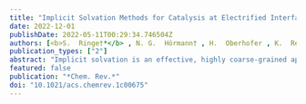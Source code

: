 ```yaml
---
title: "Implicit Solvation Methods for Catalysis at Electrified Interfaces"
date: 2022-12-01
publishDate: 2022-05-11T00:29:34.746504Z
authors: [<b>S.  Ringe†*</b> , N. G.  Hörmann† , H.  Oberhofer , K.  Reuter* ]
publication_types: ["2"]
abstract: "Implicit solvation is an effective, highly coarse-grained approach in atomic-scale simulations to account for a surrounding liquid electrolyte on the level of a continuous polarizable medium. Originating in molecular chemistry with finite solutes, implicit solvation techniques are now increasingly used in the context of first-principles modeling of electrochemistry and electrocatalysis at extended (often metallic) electrodes. The prevalent ansatz to model the latter electrodes and the reactive surface chemistry at them through slabs in periodic boundary condition supercells brings its specific challenges. Foremost this concerns the difficulty of describing the entire double layer forming at the electrified solid-liquid interface (SLI) within supercell sizes tractable by commonly employed density functional theory (DFT). We review liquid solvation methodology from this specific application angle, highlighting in particular its use in the widespread ab initio thermodynamics approach to surface catalysis. Notably, implicit solvation can be employed to mimic a polarization of the electrode's electronic density under the applied potential and the concomitant capacitive charging of the entire double layer beyond the limitations of the employed DFT supercell. Most critical for continuing advances of this effective methodology for the SLI context is the lack of pertinent (experimental or high-level theoretical) reference data needed for parametrization."
featured: false
publication: "*Chem. Rev.*"
doi: "10.1021/acs.chemrev.1c00675"
---
```


